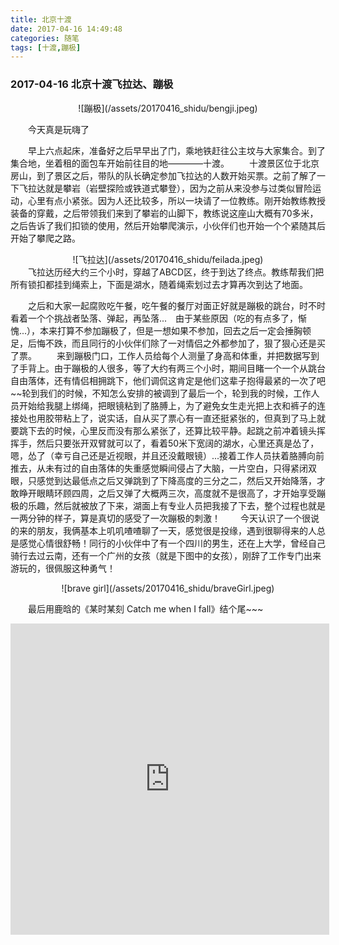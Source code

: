 ```yaml
---
title: 北京十渡
date: 2017-04-16 14:49:48
categories: 随笔
tags: [十渡,蹦极]
---
```


### 2017-04-16 北京十渡飞拉达、蹦极

<center>![蹦极](/assets/20170416_shidu/bengji.jpeg)</center>

　　今天真是玩嗨了
<!--more-->
　　早上六点起床，准备好之后早早出了门，乘地铁赶往公主坟与大家集合。到了集合地，坐着租的面包车开始前往目的地————十渡。
　　十渡景区位于北京房山，到了景区之后，带队的队长确定参加飞拉达的人数开始买票。之前了解了一下飞拉达就是攀岩（岩壁探险或铁道式攀登），因为之前从来没参与过类似冒险运动，心里有点小紧张。因为人还比较多，所以一块请了一位教练。刚开始教练教授装备的穿戴，之后带领我们来到了攀岩的山脚下，教练说这座山大概有70多米，之后告诉了我们扣锁的使用，然后开始攀爬演示，小伙伴们也开始一个个紧随其后开始了攀爬之路。
<center>![飞拉达](/assets/20170416_shidu/feilada.jpeg)</center>
　　飞拉达历经大约三个小时，穿越了ABCD区，终于到达了终点。教练帮我们把所有锁扣都挂到绳索上，下面是湖水，随着绳索划过去才算再次到达了地面。

　　之后和大家一起腐败吃午餐，吃午餐的餐厅对面正好就是蹦极的跳台，时不时看着一个个挑战者坠落、弹起，再坠落...　由于某些原因（吃的有点多了，惭愧...），本来打算不参加蹦极了，但是一想如果不参加，回去之后一定会捶胸顿足，后悔不跌，而且同行的小伙伴们除了一对情侣之外都参加了，狠了狠心还是买了票。
　　来到蹦极门口，工作人员给每个人测量了身高和体重，并把数据写到了手背上。由于蹦极的人很多，等了大约有两三个小时，期间目睹一个一个从跳台自由落体，还有情侣相拥跳下，他们调侃这肯定是他们这辈子抱得最紧的一次了吧~~轮到我们的时候，不知怎么安排的被调到了最后一个，轮到我的时候，工作人员开始给我腿上绑绳，把眼镜粘到了胳膊上，为了避免女生走光把上衣和裤子的连接处也用胶带粘上了，说实话，自从买了票心有一直还挺紧张的，但真到了马上就要跳下去的时候，心里反而没有那么紧张了，还算比较平静。起跳之前冲着镜头挥挥手，然后只要张开双臂就可以了，看着50米下宽阔的湖水，心里还真是怂了，嗯，怂了（幸亏自己还是近视眼，并且还没戴眼镜）...接着工作人员扶着胳膊向前推去，从未有过的自由落体的失重感觉瞬间侵占了大脑，一片空白，只得紧闭双眼，只感觉到达最低点之后又弹跳到了下降高度的三分之二，然后又开始降落，才敢睁开眼睛环顾四周，之后又弹了大概两三次，高度就不是很高了，才开始享受蹦极的乐趣，然后就被放了下来，湖面上有专业人员把我接了下去，整个过程也就是一两分钟的样子，算是真切的感受了一次蹦极的刺激！
　　今天认识了一个很说的来的朋友，我俩基本上叽叽喳喳聊了一天，感觉很是投缘，遇到很聊得来的人总是感觉心情很舒畅！同行的小伙伴中了有一个四川的男生，还在上大学，曾经自己骑行去过云南，还有一个广州的女孩（就是下图中的女孩），刚辞了工作专门出来游玩的，很佩服这种勇气！

<center>![brave girl](/assets/20170416_shidu/braveGirl.jpeg)</center>

　　最后用鹿晗的《某时某刻 Catch me when I fall》结个尾~~~

<!--<iframe frameborder="no" border="0" marginwidth="0" marginheight="0" width=330 height=86 src="//music.163.com/outchain/player?type=2&id=29771231&auto=1&height=66"></iframe>-->
<center><iframe   
height=498 width=510   
src="http://player.youku.com/embed/XMTc3MjI5NTk3Mg"   
frameborder=0 allowfullscreen>  
</iframe></center>

